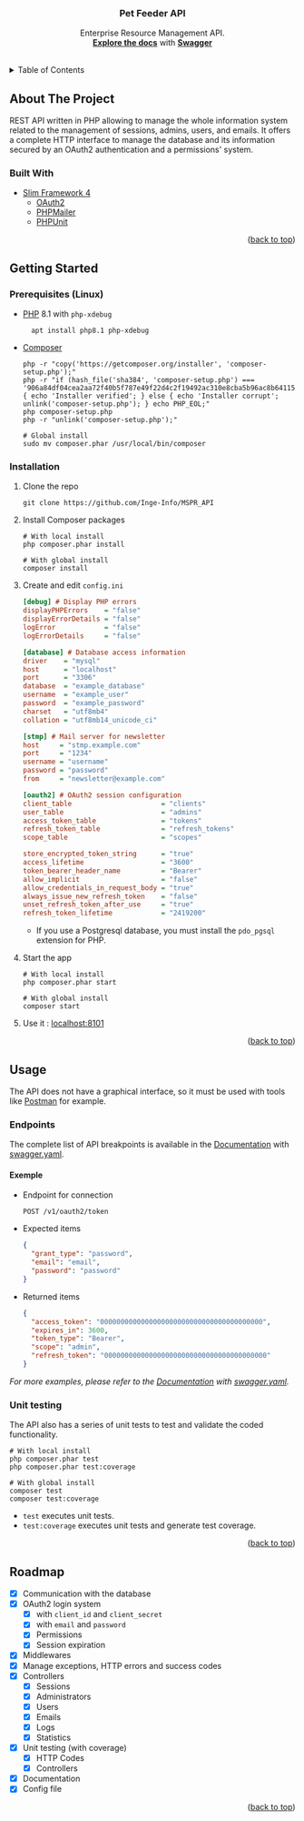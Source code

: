 <div id="top"></div>
<br />

<!-- PROJECT LOGO -->
<div align="center">
<h3 align="center">Pet Feeder API</h3>

  <p align="center">
    Enterprise Resource Management API.
    <br />
    <a href="https://editor.swagger.io/"><strong>Explore the docs</strong></a> with <a href="https://github.com/Inge-Info/MSPR_API/blob/main/swagger.yaml"><strong>Swagger</strong></a>
  </p>
</div>
<br />


<!-- TABLE OF CONTENTS -->
<details>
  <summary>Table of Contents</summary>
  <ol>
    <li>
      <a href="#about-the-project">About The Project</a>
      <ul>
        <li><a href="#built-with">Built With</a></li>
      </ul>
    </li>
    <li>
      <a href="#getting-started">Getting Started</a>
      <ul>
        <li><a href="#prerequisites-linux">Prerequisites</a></li>
        <li><a href="#installation">Installation</a></li>
      </ul>
    </li>
    <li>
      <a href="#usage">Usage</a>
      <ul>
        <li><a href="#endpoints">Endpoints</a></li>
        <li><a href="#unit-testing">Unit testing</a></li>
      </ul>
    </li>
    <li><a href="#roadmap">Roadmap</a></li>
  </ol>
</details>



<!-- ABOUT THE PROJECT -->

## About The Project

REST API written in PHP allowing to manage the whole information system related to the management of sessions, admins,
users, and emails. It offers a complete HTTP interface to manage the database and its information secured by an OAuth2
authentication and a permissions' system.

### Built With

* [Slim Framework 4](https://www.slimframework.com/)
    * [OAuth2](https://github.com/bshaffer/oauth2-server-php)
    * [PHPMailer](https://github.com/PHPMailer/PHPMailer)
    * [PHPUnit](https://phpunit.de/)

<p align="right">(<a href="#top">back to top</a>)</p>

<!-- GETTING STARTED -->

## Getting Started

### Prerequisites (Linux)

* [PHP](https://www.php.net/) 8.1 with `php-xdebug`
  ```shell
    apt install php8.1 php-xdebug
  ```

* [Composer](https://getcomposer.org/)
  ```shell
  php -r "copy('https://getcomposer.org/installer', 'composer-setup.php');"
  php -r "if (hash_file('sha384', 'composer-setup.php') === '906a84df04cea2aa72f40b5f787e49f22d4c2f19492ac310e8cba5b96ac8b64115ac402c8cd292b8a03482574915d1a8') { echo 'Installer verified'; } else { echo 'Installer corrupt'; unlink('composer-setup.php'); } echo PHP_EOL;"
  php composer-setup.php
  php -r "unlink('composer-setup.php');"
  
  # Global install
  sudo mv composer.phar /usr/local/bin/composer
  ```

### Installation

1. Clone the repo
   ```shell
   git clone https://github.com/Inge-Info/MSPR_API
   ```

2. Install Composer packages
   ```shell
   # With local install
   php composer.phar install
   
   # With global install
   composer install
   ```

3. Create and edit `config.ini`
   ```ini
   [debug] # Display PHP errors
   displayPHPErrors    = "false"
   displayErrorDetails = "false"
   logError            = "false"
   logErrorDetails     = "false"

   [database] # Database access information
   driver    = "mysql"
   host      = "localhost"
   port      = "3306"
   database  = "example_database"
   username  = "example_user"
   password  = "example_password"
   charset   = "utf8mb4"
   collation = "utf8mb14_unicode_ci"
   
   [stmp] # Mail server for newsletter
   host     = "stmp.example.com"
   port     = "1234"
   username = "username"
   password = "password"
   from     = "newsletter@example.com"

   [oauth2] # OAuth2 session configuration
   client_table                      = "clients"
   user_table                        = "admins"
   access_token_table                = "tokens"
   refresh_token_table               = "refresh_tokens"
   scope_table                       = "scopes"
   
   store_encrypted_token_string      = "true"
   access_lifetime                   = "3600"
   token_bearer_header_name          = "Bearer"
   allow_implicit                    = "false"
   allow_credentials_in_request_body = "true"
   always_issue_new_refresh_token    = "false"
   unset_refresh_token_after_use     = "true"
   refresh_token_lifetime            = "2419200"
   ```
   - If you use a Postgresql database, you must install the `pdo_pgsql` extension for PHP.


4. Start the app
      ```shell
   # With local install
   php composer.phar start
   
   # With global install
   composer start
   ```

5. Use it : [localhost:8101](http://localhost:8101/)

<p align="right">(<a href="#top">back to top</a>)</p>

<!-- USAGE EXAMPLES -->

## Usage

The API does not have a graphical interface, so it must be used with tools like [Postman](https://www.postman.com/) for
example.

### Endpoints

The complete list of API breakpoints is available in the [Documentation](https://editor.swagger.io/) with [swagger.yaml](https://github.com/Inge-Info/MSPR_API/blob/main/swagger.yaml).

#### Exemple

* Endpoint for connection
  ```text
  POST /v1/oauth2/token
  ```

* Expected items
  ```json
  {
    "grant_type": "password",
    "email": "email",
    "password": "password"
  }
  ```

* Returned items
  ```json
  {
    "access_token": "0000000000000000000000000000000000000000",
    "expires_in": 3600,
    "token_type": "Bearer",
    "scope": "admin",
    "refresh_token": "0000000000000000000000000000000000000000"
  }
  ```

_For more examples, please refer to the [Documentation](https://editor.swagger.io/) with [swagger.yaml](https://github.com/Inge-Info/MSPR_API/blob/main/swagger.yaml)._

### Unit testing

The API also has a series of unit tests to test and validate the coded functionality.

```shell
# With local install
php composer.phar test
php composer.phar test:coverage
   
# With global install
composer test
composer test:coverage
```

* `test` executes unit tests.
* `test:coverage` executes unit tests and generate test coverage.

<p align="right">(<a href="#top">back to top</a>)</p>


<!-- ROADMAP -->

## Roadmap

- [x] Communication with the database
- [x] OAuth2 login system
    - [x] with `client_id` and `client_secret`
    - [x] with `email` and `password`
    - [x] Permissions
    - [x] Session expiration
- [x] Middlewares
- [x] Manage exceptions, HTTP errors and success codes
- [x] Controllers
  - [x] Sessions
  - [x] Administrators
  - [x] Users
  - [x] Emails
  - [x] Logs
  - [x] Statistics
- [x] Unit testing (with coverage)
    - [x] HTTP Codes
    - [x] Controllers
- [x] Documentation
- [x] Config file

<p align="right">(<a href="#top">back to top</a>)</p>

